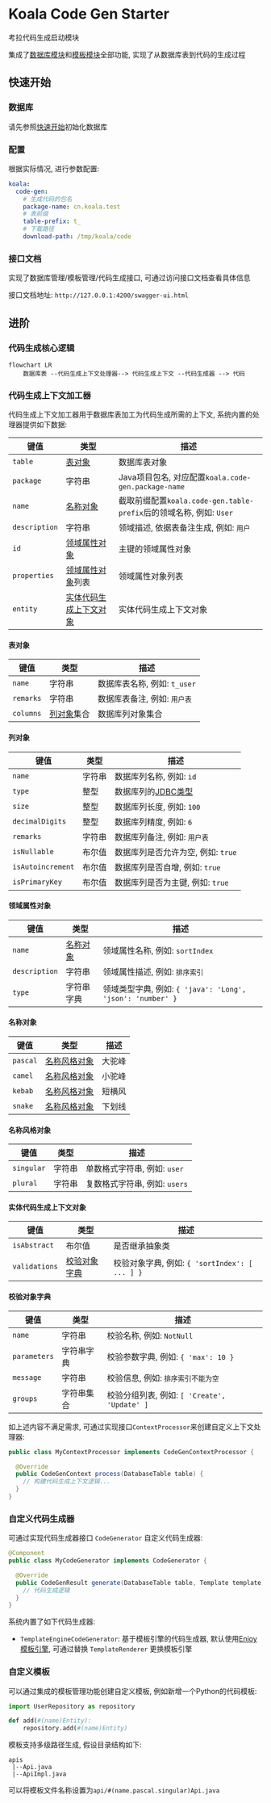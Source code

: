 # Koala Code Gen Starter

考拉代码生成启动模块

集成了[数据库模块](../koala-database-starter)和[模板模块](../koala-template-starter)全部功能, 实现了从数据库表到代码的生成过程

## 快速开始

### 数据库

请先参照[快速开始](../../docs/guide/getting-started.md#初始化数据库)初始化数据库

### 配置

根据实际情况, 进行参数配置:

```yaml
koala:
  code-gen:
    # 生成代码的包名
    package-name: cn.koala.test
    # 表前缀
    table-prefix: t_
    # 下载路径
    download-path: /tmp/koala/code
```

### 接口文档

实现了数据库管理/模板管理/代码生成接口, 可通过访问接口文档查看具体信息

接口文档地址: `http://127.0.0.1:4200/swagger-ui.html`

## 进阶

### 代码生成核心逻辑

```mermaid
flowchart LR
	数据库表 --代码生成上下文处理器--> 代码生成上下文 --代码生成器 --> 代码
```

### 代码生成上下文加工器

代码生成上下文加工器用于数据库表加工为代码生成所需的上下文, 系统内置的处理器提供如下数据:

| 键值          | 类型                                              | 描述                                                         |
| ------------- | ------------------------------------------------- | ------------------------------------------------------------ |
| `table`       | [表对象](#表对象)                                 | 数据库表对象                                                 |
| `package`     | 字符串                                            | Java项目包名, 对应配置`koala.code-gen.package-name`          |
| `name`        | [名称对象](#名称对象)                             | 截取前缀配置`koala.code-gen.table-prefix`后的领域名称, 例如: `User` |
| `description` | 字符串                                            | 领域描述, 依据表备注生成, 例如: `用户`                       |
| `id`          | [领域属性对象](#领域属性对象)                     | 主键的领域属性对象                                           |
| `properties`  | [领域属性对象](#领域属性对象)列表                 | 领域属性对象列表                                             |
| `entity`      | [实体代码生成上下文对象](#实体代码生成上下文对象) | 实体代码生成上下文对象                                       |

#### 表对象

| 键值      | 类型                  | 描述                         |
| --------- | --------------------- | ---------------------------- |
| `name`    | 字符串                | 数据库表名称, 例如: `t_user` |
| `remarks` | 字符串                | 数据库表备注, 例如: `用户表` |
| `columns` | [列对象](#列对象)集合 | 数据库列对象集合             |

#### 列对象

| 键值              | 类型   | 描述                                                         |
| ----------------- | ------ | ------------------------------------------------------------ |
| `name`            | 字符串 | 数据库列名称, 例如: `id`                                     |
| `type`            | 整型   | 数据库列的[JDBC类型](https://docs.oracle.com/en/java/javase/17/docs/api/java.sql/java/sql/JDBCType.html) |
| `size`            | 整型   | 数据库列长度, 例如: `100`                                    |
| `decimalDigits`   | 整型   | 数据库列精度, 例如: `6`                                      |
| `remarks`         | 字符串 | 数据库列备注, 例如: `用户表`                                 |
| `isNullable`      | 布尔值 | 数据库列是否允许为空, 例如: `true`                           |
| `isAutoincrement` | 布尔值 | 数据库列是否自增, 例如: `true`                               |
| `isPrimaryKey`    | 布尔值 | 数据库列是否为主键, 例如: `true`                             |

#### 领域属性对象

| 键值          | 类型                  | 描述                                                       |
| ------------- | --------------------- | ---------------------------------------------------------- |
| `name`        | [名称对象](#名称对象) | 领域属性名称, 例如: `sortIndex`                            |
| `description` | 字符串                | 领域属性描述, 例如: `排序索引`                             |
| `type`        | 字符串字典            | 领域类型字典, 例如: `{ 'java': 'Long', 'json': 'number' }` |

#### 名称对象

| 键值     | 类型                          | 描述   |
| -------- | ----------------------------- | ------ |
| `pascal` | [名称风格对象](#名称风格对象) | 大驼峰 |
| `camel`  | [名称风格对象](#名称风格对象) | 小驼峰 |
| `kebab`  | [名称风格对象](#名称风格对象) | 短横风 |
| `snake`  | [名称风格对象](#名称风格对象) | 下划线 |

#### 名称风格对象

| 键值       | 类型   | 描述                          |
| ---------- | ------ | ----------------------------- |
| `singular` | 字符串 | 单数格式字符串, 例如: `user`  |
| `plural`   | 字符串 | 复数格式字符串, 例如: `users` |

#### 实体代码生成上下文对象

| 键值          | 类型                          | 描述                                           |
| ------------- | ----------------------------- | ---------------------------------------------- |
| `isAbstract`  | 布尔值                        | 是否继承抽象类                                 |
| `validations` | [校验对象字典](#校验对象字典) | 校验对象字典, 例如: `{ 'sortIndex': [ ... ] }` |

#### 校验对象字典

| 键值         | 类型       | 描述                                         |
| ------------ | ---------- | -------------------------------------------- |
| `name`       | 字符串     | 校验名称, 例如: `NotNull`                    |
| `parameters` | 字符串字典 | 校验参数字典, 例如: `{ 'max': 10 }`          |
| `message`    | 字符串     | 校验信息, 例如: `排序索引不能为空`           |
| `groups`     | 字符串集合 | 校验分组列表, 例如: `[ 'Create', 'Update' ]` |

如上述内容不满足需求, 可通过实现接口`ContextProcessor`来创建自定义上下文处理器:

```java
public class MyContextProcessor implements CodeGenContextProcessor {

  @Override
  public CodeGenContext process(DatabaseTable table) {
    // 构建代码生成上下文逻辑...
  }
}
```

### 自定义代码生成器

可通过实现代码生成器接口 `CodeGenerator` 自定义代码生成器:

```java
@Component
public class MyCodeGenerator implements CodeGenerator {

  @Override
  public CodeGenResult generate(DatabaseTable table, Template template) {
    // 代码生成逻辑
  }
}
```

系统内置了如下代码生成器:

- `TemplateEngineCodeGenerator`: 基于模板引擎的代码生成器, 默认使用[Enjoy模板引擎](https://jfinal.com/doc/6-1), 可通过替换 `TemplateRenderer` 更换模板引擎

### 自定义模板

可以通过集成的模板管理功能创建自定义模板, 例如新增一个Python的代码模板:

```python
import UserRepository as repository

def add(#(name)Entity):
    repository.add(#(name)Entity)
```

模板支持多级路径生成, 假设目录结构如下:

```
apis
 |--Api.java
 |--ApiImpl.java
```

可以将模板文件名称设置为`api/#(name.pascal.singular)Api.java`

